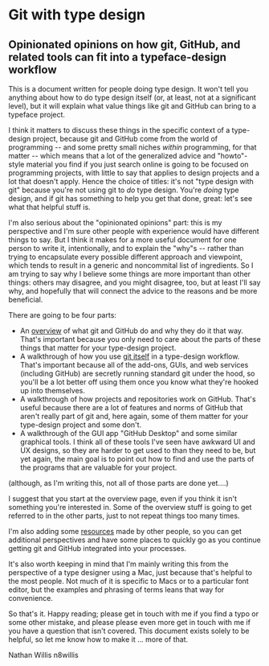 # Git with type design

## Opinionated opinions on how git, GitHub, and related tools can fit into a typeface-design workflow
   
This is a document written for people doing type design. It won't tell
you anything about how to do type design itself (or, at least, not at
a significant level), but it will explain what value things like git
and GitHub can bring to a typeface project.

I think it matters to discuss these things in the specific context of
a type-design project, because git and GitHub come from the world of
programming -- and some pretty small niches _within_ programming, for
that matter -- which means that a lot of the generalized advice and
"howto"-style material you find if you just search online is going to
be focused on programming projects, with little to say that applies to
design projects and a lot that doesn't apply. Hence the choice of
titles: it's not "type design with git" because you're not using git
to _do_ type design. You're _doing_ type design, and if git has
something to help you get that done, great: let's see what that
helpful stuff is.

I'm also serious about the "opinionated opinions" part: this is my
perspective and I'm sure other people with experience would have
different things to say. But I think it makes for a more useful
document for one person to write it, intentionally, and to explain the
"why"s -- rather than trying to encapsulate every possible different
approach and viewpoint, which tends to result in a generic and
noncommital list of ingredients. So I am trying to say why I believe
some things are more important than other things: others may disagree,
and you might disagree, too, but at least I'll say why, and hopefully
that will connect the advice to the reasons and be more beneficial.

There are going to be four parts:

- An [overview](overview.md) of what git and GitHub do and why they do
  it that way. That's important because you only need to care about the parts of
  these things that matter for your type-design project.
- A walkthrough of how you use [git
  itself](chapter-1-git/git-basics.md) in a type-design
  workflow. That's important because all of the add-ons, GUIs, and web
  services (including GitHub) are secretly running standard git under
  the hood, so you'll be a lot better off using them once you know
  what they're hooked up into themselves.
- A walkthrough of how projects and repositories work on
  GitHub. That's useful because there are a lot of features and norms
  of GitHub that aren't really part of git and, here again, some of
  them matter for your type-design project and some don't.
- A walkthrough of the GUI app "GitHub Desktop" and some similar
  graphical tools. I think all of these tools I've seen have awkward
  UI and UX designs, so they are harder to get used to than they need
  to be, but yet again, the main goal is to point out how to find and
  use the parts of the programs that are valuable for your project.
  
(although, as I'm writing this, not all of those parts are done
yet....)

I suggest that you start at the overview page, even if you think it
isn't something you're interested in. Some of the overview stuff is
going to get referred to in the other parts, just to not repeat things
too many times.

I'm also adding some [resources](resources.md) made by other people, so you can get
additional perspectives and have some places to quickly go as you
continue getting git and GitHub integrated into your processes.

It's also worth keeping in mind that I'm mainly writing this from the
perspective of a type designer using a Mac, just because that's
helpful to the most people. Not much of it is specific to Macs or to a
particular font editor, but the examples and phrasing of terms leans
that way for convenience.

So that's it. Happy reading; please get in touch with me if you find a
typo or some other mistake, and please please even more get in touch
with me if you have a question that isn't covered. This document
exists solely to be helpful, so let me know how to make it ... more of
that.

Nathan Willis
n8willis
